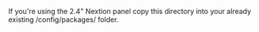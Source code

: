If you're using the 2.4" Nextion panel copy this directory into your already existing /config/packages/ folder. 
